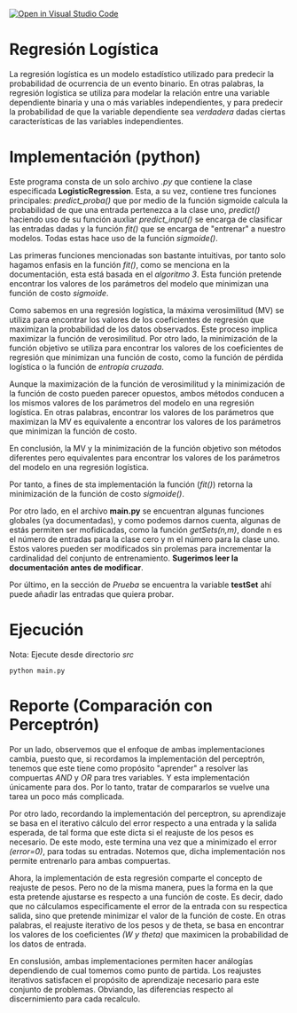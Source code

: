 [![Open in Visual Studio Code](https://classroom.github.com/assets/open-in-vscode-718a45dd9cf7e7f842a935f5ebbe5719a5e09af4491e668f4dbf3b35d5cca122.svg)](https://classroom.github.com/online_ide?assignment_repo_id=10897864&assignment_repo_type=AssignmentRepo)
# Regresión Logística
La regresión logística es un modelo estadístico utilizado para predecir la probabilidad de ocurrencia de un evento binario. En otras palabras, la regresión logística se utiliza para modelar la relación entre una variable dependiente binaria y una o más variables independientes, y para predecir la probabilidad de que la variable dependiente sea *verdadera* dadas ciertas características de las variables independientes.

# Implementación (python)

Este programa consta de un solo archivo *.py* que contiene la clase especificada **LogisticRegression**. Esta, a su vez, contiene tres funciones principales: *predict_proba()* que por medio de la función sigmoide calcula la probabilidad de que una entrada pertenezca a la clase uno, *predict()* haciendo uso de su función auxliar *predict_input()* se encarga de clasificar las entradas dadas y la función *fit()* que se encarga de "entrenar" a nuestro modelos. Todas estas hace uso de la función *sigmoide()*.

Las primeras funciones mencionadas son bastante intuitivas, por tanto solo hagamos enfasis en la función *fit()*, como se menciona en la documentación, esta está basada en el *algoritmo 3*. Esta función pretende encontrar los valores de los parámetros del modelo que minimizan una función de costo *sigmoide*.

Como sabemos en una regresión logística, la máxima verosimilitud (MV) se utiliza para encontrar los valores de los coeficientes de regresión que maximizan la probabilidad de los datos observados. Este proceso implica maximizar la función de verosimilitud. Por otro lado, la minimización de la función objetivo se utiliza para encontrar los valores de los coeficientes de regresión que minimizan una función de costo, como la función de pérdida logística o la función de *entropía cruzada*.

Aunque la maximización de la función de verosimilitud y la minimización de la función de costo pueden parecer opuestos, ambos métodos conducen a los mismos valores de los parámetros del modelo en una regresión logística. En otras palabras, encontrar los valores de los parámetros que maximizan la MV es equivalente a encontrar los valores de los parámetros que minimizan la función de costo.

En conclusión, la MV y la minimización de la función objetivo son métodos diferentes pero equivalentes para encontrar los valores de los parámetros del modelo en una regresión logística.

Por tanto, a fines de sta implementación la función (*fit()*) retorna la minimización de la función de costo *sigmoide()*.

Por otro lado, en el archivo **main.py** se encuentran algunas funciones globales (ya documentadas), y como podemos darnos cuenta, algunas de estás permiten ser mofidicadas, como la función *getSets(n,m)*, donde n es el número de entradas para la clase cero y m el número para la clase uno. Estos valores pueden ser modificados sin prolemas para incrementar la cardinalidad del conjunto de entrenamiento. **Sugerimos leer la documentación antes de modificar**.

Por último, en la sección de *Prueba* se encuentra la variable **testSet** ahí puede añadir las entradas que quiera probar.

# Ejecución

Nota: Ejecute desde directorio *src*

```
python main.py

``` 

# Reporte (Comparación con Perceptrón)

Por un lado, observemos que el enfoque de ambas implementaciones cambia, puesto que, si recordamos la implementación del perceptrón, tenemos que este tiene como propósito "aprender" a resolver las compuertas *AND* y *OR* para tres variables. Y esta implementación únicamente para dos. Por lo tanto, tratar de compararlos se vuelve una tarea un poco más complicada.

Por otro lado, recordando la implementación del perceptron, su aprendizaje se basa en el iterativo cálculo del error respecto a una entrada y la salida esperada, de tal forma que este dicta si el reajuste de los pesos es necesario. De este modo, este termina una vez que a minimizado el error *(error=0)*, para todas su entradas. Notemos que, dicha implementación nos permite entrenarlo para ambas compuertas.

Ahora, la implementación de esta regresión comparte el concepto de reajuste de pesos. Pero no de la misma manera, pues la forma en la que esta pretende ajustarse es respecto a una función de coste. Es decir, dado que no cálculamos especificamente el error de la entrada con su respectica salida, sino que pretende minimizar el valor de la función de coste. En otras palabras, el reajuste iterativo de los pesos y de theta, se basa en encontrar los valores de los coeficientes *(W y theta)*  que maximicen la probabilidad de los datos de entrada.

En conslusión, ambas implementaciones permiten hacer análogías dependiendo de cual tomemos como punto de partida. Los reajustes iterativos satisfacen el propósito de aprendizaje necesario para este conjunto de problemas. Obviando, las diferencias respecto al discernimiento para cada recalculo.
